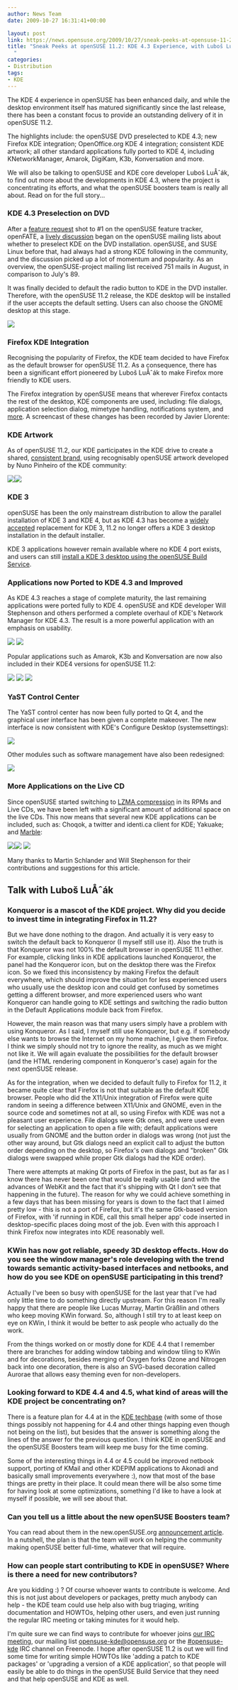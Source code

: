 ```yaml
---
author: News Team
date: 2009-10-27 16:31:41+00:00

layout: post
link: https://news.opensuse.org/2009/10/27/sneak-peeks-at-opensuse-11-2-kde-4-3-experience-with-lubos-lunak/
title: "Sneak Peeks at openSUSE 11.2: KDE 4.3 Experience, with Luboš LuÅˆák\
  "
categories:
- Distribution
tags:
- KDE
---
```

The KDE 4 experience in openSUSE has been enhanced daily, and while the desktop environment itself has matured significantly since the last release, there has been a constant focus to provide an outstanding delivery of it in openSUSE 11.2.

The highlights include: the openSUSE DVD preselected to KDE 4.3; new Firefox KDE integration; OpenOffice.org KDE 4 integration; consistent KDE artwork; all other standard applications fully ported to KDE 4, including KNetworkManager, Amarok, DigiKam, K3b, Konversation and more. 


We will also be talking to openSUSE and KDE core developer Luboš LuÅˆák, to find out more about the developments in KDE 4.3, where the project is concentrating its efforts, and what the openSUSE boosters team is really all about. Read on for the full story... <!-- more -->



### KDE 4.3 Preselection on DVD



After a [feature request](https://features.opensuse.org/306967) shot to #1 on the openSUSE feature tracker, openFATE, a [lively discussion](http://lists.opensuse.org/opensuse-project/2009-07/msg00028.html) began on the openSUSE mailing lists about whether to preselect KDE on the DVD installation. openSUSE, and SUSE Linux before that, had always had a strong KDE following in the community, and the discussion picked up a lot of momentum and popularity. As an overview, the openSUSE-project mailing list received 751 mails in August, in comparison to July's 89.

It was finally decided to default the radio button to KDE in the DVD installer. Therefore, with the openSUSE 11.2 release, the KDE desktop will be installed if the user accepts the default setting. Users can also choose the GNOME desktop at this stage.



[![](http://giannaros.org/suse/images/11.2/OS11.2M7-install4-thumb.jpeg)](http://giannaros.org/suse/images/11.2/OS11.2M7-install4.png)





### Firefox KDE Integration



Recognising the popularity of Firefox, the KDE team decided to have Firefox as the default browser for openSUSE 11.2. As a consequence, there has been a significant effort pioneered by Luboš LuÅˆák to make Firefox more friendly to KDE users. 

The Firefox integration by openSUSE means that wherever Firefox contacts the rest of the desktop, KDE components are used, including: file dialogs, application selection dialog, mimetype handling, notifications system, and [more](http://en.opensuse.org/KDE/FirefoxIntegration). A screencast of these changes has been recorded by Javier Llorente:










### KDE Artwork



As of openSUSE 11.2, our KDE participates in the KDE drive to create a shared, [consistent brand](http://aseigo.blogspot.com/2009/06/building-brand-together.html), using recognisably openSUSE artwork developed by Nuno Pinheiro of the KDE community:



[![](http://giannaros.org/suse/images/11.2/splash-thumb.jpeg)](http://giannaros.org/suse/images/11.2/splash.jpeg)[![](http://giannaros.org/suse/images/11.2/background-thumb.jpeg)](http://giannaros.org/suse/images/11.2/background.jpeg)





### KDE 3 



openSUSE has been the only mainstream distribution to allow the parallel installation of KDE 3 and KDE 4, but as KDE 4.3 has become a [widely](http://arstechnica.com/open-source/reviews/2009/08/hands-on-kde-43-delivers-a-social-desktop.ars) [accepted](http://blogs.computerworld.com/a_first_look_at_kde_4_3) replacement for KDE 3, 11.2 no longer offers a KDE 3 desktop installation in the default installer. 

KDE 3 applications however remain available where no KDE 4 port exists, and users can still [install a KDE 3 desktop using the openSUSE Build Service](http://en.opensuse.org/KDE3).



### Applications now Ported  to KDE 4.3 and Improved



As KDE 4.3 reaches a stage of complete maturity, the last remaining applications were ported fully to KDE 4. openSUSE and KDE developer Will Stephenson and others performed a complete overhaul of KDE's Network Manager for KDE 4.3. The result is a more powerful application with an emphasis on usability.



[![](http://giannaros.org/suse/images/11.2/knet1-thumb.jpeg)](http://giannaros.org/suse/images/11.2/knet1.jpeg) [![](http://giannaros.org/suse/images/11.2/knet2-thumb.jpeg)](http://giannaros.org/suse/images/11.2/knet2.jpeg)



Popular applications such as Amarok, K3b and Konversation are now also included in their KDE4 versions for openSUSE 11.2:



[![](http://giannaros.org/suse/images/11.2/amarok-thumb.jpeg)](http://giannaros.org/suse/images/11.2/amarok.jpeg) [![](http://giannaros.org/suse/images/11.2/k3b-thumb.jpeg)](http://giannaros.org/suse/images/11.2/k3b.jpeg) [![](http://giannaros.org/suse/images/11.2/konv-thumb.jpeg)](http://giannaros.org/suse/images/11.2/konv.jpeg)






### YaST Control Center



The YaST control center has now been fully ported to Qt 4, and the graphical user interface has been given a complete makeover. The new interface is now consistent with KDE's Configure Desktop (systemsettings):



[![](http://giannaros.org/suse/images/11.2/yast-thumb.jpeg)](http://giannaros.org/suse/images/11.2/yast.jpeg)



Other modules such as software management have also been redesigned:



[![](http://giannaros.org/suse/images/11.2/pm-thumb.jpeg)](http://giannaros.org/suse/images/11.2/pm.jpeg)






### More Applications on the Live CD



Since openSUSE started switching to [LZMA compression](http://opensuse.org/LZMA) in its RPMs and Live CDs, we have been left with a significant amount of additional space on the live CDs. This now means that several new KDE applications can be included, such as: Choqok, a twitter and identi.ca client for KDE; Yakuake; and [Marble](http://edu.kde.org/marble/): 



[![](http://giannaros.org/suse/images/11.2/choqok-thumb.jpeg)](http://giannaros.org/suse/images/11.2/choqok.jpeg)[![](http://giannaros.org/suse/images/11.2/yakuake-thumb.jpeg)](http://giannaros.org/suse/images/11.2/yakuake.jpeg)  [![](http://giannaros.org/suse/images/11.2/marble-thumb.jpeg)](http://giannaros.org/suse/images/11.2/marble.jpeg)



Many thanks to Martin Schlander and Will Stephenson for their contributions and suggestions for this article.



## Talk with Luboš LuÅˆák





### Konqueror is a mascot of the KDE project. Why did you decide to invest time in integrating Firefox in 11.2?



 But we have done nothing to the dragon. And actually it is very easy to switch the default back to Konqueror (I myself still use it). Also the truth is that Konqueror was not 100% the default browser in openSUSE 11.1 either. For example, clicking links in KDE applications launched Konqueror, the panel had the Konqueror icon, but on the desktop there was the Firefox icon. So we fixed this inconsistency by making Firefox the default everywhere, which should improve the situation for less experienced users who usually use the desktop icon and could get confused by sometimes getting a different browser, and more experienced users who want Konqueror can handle going to KDE settings and switching the radio button in the Default Applications module back from Firefox.

 However, the main reason was that many users simply have a problem with using Konqueror. As I said, I myself still use Konqueror, but e.g. if somebody else wants to browse the Internet on my home machine, I give them Firefox. I think we simply should not try to ignore the reality, as much as we might not like it. We will again evaluate the possibilities for the default browser (and the HTML rendering component in Konqueror's case) again for the next openSUSE release.

 As for the integration, when we decided to default fully to Firefox for 11.2, it became quite clear that Firefox is not that suitable as the default KDE browser. People who did the X11/Unix integration of Firefox were quite random in seeing a difference between X11/Unix and GNOME, even in the source code and sometimes not at all, so using Firefox with KDE was not a pleasant user experience. File dialogs were Gtk ones, and were used even for selecting an application to open a file with; default applications were usually from GNOME and the button order in dialogs was wrong (not just the other way around, but Gtk dialogs need an explicit call to adjust the button order depending on the desktop, so Firefox's own dialogs and "broken" Gtk dialogs were swapped while proper Gtk dialogs had the KDE order).

 There were attempts at making Qt ports of Firefox in the past, but as far as I know there has never been one that would be really usable (and with the advances of WebKit and the fact that it's shipping with Qt I don't see that happening in the future). The reason for why we could achieve something in a few days that has been missing for years is down to the fact that I aimed pretty low - this is not a port of Firefox, but it's the same Gtk-based version of Firefox, with 'if running in KDE, call this small helper app' code inserted in desktop-specific places doing most of the job. Even with this approach I think Firefox now integrates into KDE reasonably well.



### KWin has now got reliable, speedy 3D desktop effects.  How do you see the window manager's role developing with the trend towards semantic activity-based interfaces and netbooks, and how do you see KDE on openSUSE participating in this trend?



Actually I've been so busy with openSUSE for the last year that I've had only little time to do something directly upstream. For this reason I'm really happy that there are people like Lucas Murray, Martin Gräßlin and others who keep moving KWin forward. So, although I still try to at least keep on eye on KWin, I think it would be better to ask people who actually do the work.

 From the things worked on or mostly done for KDE 4.4 that I remember there are branches for adding window tabbing and window tiling to KWin and for decorations, besides merging of Oxygen forks Ozone and Nitrogen back into one decoration, there is also an SVG-based decoration called Aurorae that allows easy theming even for non-developers.



### Looking forward to KDE 4.4 and 4.5, what kind of areas will the KDE project be concentrating on?



 There is a feature plan for 4.4 at in the [KDE techbase](http://techbase.kde.org/Schedules/KDE4/4.4_Feature_Plan) (with some of those things possibly not happening for 4.4 and other things happing even though not being on the list), but besides that the answer is something along the lines of the answer for the previous question. I think KDE in openSUSE and the openSUSE Boosters team will keep me busy for the time coming.

 Some of the interesting things in 4.4 or 4.5 could be improved netbook support, porting of KMail and other KDEPIM applications to Akonadi and basically small improvements everywhere :), now that most of the base things are pretty in their place. It could mean there will be also some time for having look at some optimizations, something I'd like to have a look at myself if possible, we will see about that.



### Can you tell us a little about the new openSUSE Boosters team?



You can read about them in the new.openSUSE.org [announcement article](https://news.opensuse.org/2009/10/03/introducing-the-opensuse-boosters-team/).
In a nutshell, the plan is that the team will work on helping the community making openSUSE better full-time, whatever that will require.



### How can people start contributing to KDE in openSUSE? Where is there a need for new contributors?



 Are you kidding :) ? Of course whoever wants to contribute is welcome. And this is not just about developers or packages, pretty much anybody can help - the KDE team could use help also with bug triaging, writing documentation and HOWTOs, helping other users, and even just running the regular IRC meeting or taking minutes for it would help.

 I'm quite sure we can find ways to contribute for whoever joins [our IRC meeting](http://en.opensuse.org/KDE/Meetings), our mailing list opensuse-kde@opensuse.org or the [#opensuse-kde](irc://irc.opensuse.org/opensuse-kde) IRC channel on Freenode. I hope after openSUSE 11.2 is out we will find some time for writing simple HOWTOs like 'adding a patch to KDE packages' or 'upgrading a version of a KDE application', so that people will easily be able to do things in the openSUSE Build Service that they need and that help openSUSE and KDE as well.		
